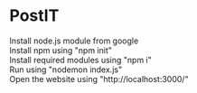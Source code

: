 # PostIT
Install node.js module from google <br/>
Install npm using "npm init" <br/>
Install required modules using "npm i" <br/>
Run using "nodemon index.js" <br/>
Open the website using "http://localhost:3000/" <br/>
